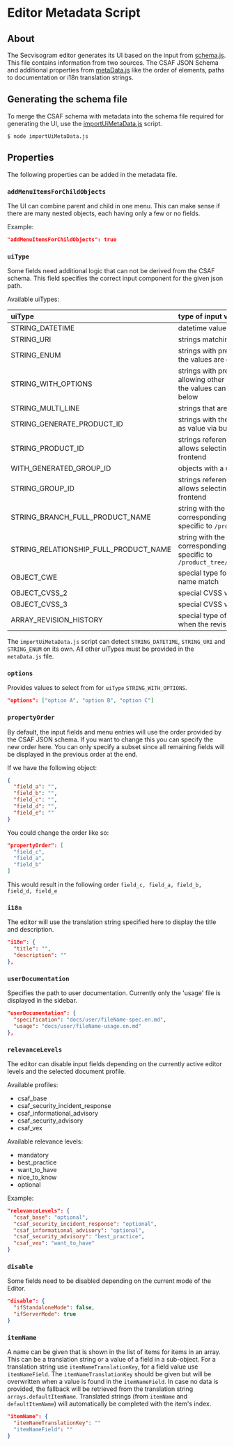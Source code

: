 # Editor Metadata Script

## About

The Secvisogram editor generates its UI based on the input from
[schema.js](../../lib/app/SecvisogramPage/View/FormEditor/schema.js).
This file contains information from two sources. The CSAF JSON Schema and
additional properties from [metaData.js](metaData.js) like the order of
elements, paths to documentation or i18n translation strings.

## Generating the schema file

To merge the CSAF schema with metadata into the schema file required
for generating the UI, use the [importUiMetaData.js](../importUiMetaData.js)
script.

```
$ node importUiMetaData.js
```

## Properties

The following properties can be added in the metadata file.

### `addMenuItemsForChildObjects`

The UI can combine parent and child in one menu. This can make sense if
there are many nested objects, each having only a few or no fields.

Example:

```json
"addMenuItemsForChildObjects": true
```

### `uiType`

Some fields need additional logic that can not be derived from the CSAF schema.
This field specifies the correct input component for the given json path.

Available uiTypes:

| uiType                                | type of input values                                                                                                                             |
| :------------------------------------ | :----------------------------------------------------------------------------------------------------------------------------------------------- |
| STRING_DATETIME                       | datetime values                                                                                                                                  |
| STRING_URI                            | strings matching the URI pattern                                                                                                                 |
| STRING_ENUM                           | strings with predefined values to select from<br/> the values are defined in the schema file                                                     |
| STRING_WITH_OPTIONS                   | strings with predefined values to select from, still allowing other user input<br/> the values can be added via the `options` property, see below |
| STRING_MULTI_LINE                     | strings that are potentially larger                                                                                                              |
| STRING_GENERATE_PRODUCT_ID            | strings with the option to generate a unique product id as value via button                                                                      |
| STRING_PRODUCT_ID                     | strings referencing a product ID<br/> allows selecting from matching product IDs in the frontend                                                 |
| WITH_GENERATED_GROUP_ID               | objects with a unique `group_id` prefilled                                                                                                       |
| STRING_GROUP_ID                       | strings referencing a group ID<br/> allows selecting from matching group IDs in the frontend                                                     |
| STRING_BRANCH_FULL_PRODUCT_NAME       | string with the option to generate a name from the corresponding branch<br/> specific to `/product_tree(/branches)+/product/name`           |
| STRING_RELATIONSHIP_FULL_PRODUCT_NAME | string with the option to generate a name from the corresponding relationship<br/> specific to `/product_tree/relationships/full_product_name/name` |
| OBJECT_CWE                            | special type for CWE objects ensuring that ID and name match                                                                                     |
| OBJECT_CVSS_2                         | special CVSS v2 object                                                                                                                           |
| OBJECT_CVSS_3                         | special CVSS v3.0 / v3.1 object                                                                                                                  |
| ARRAY_REVISION_HISTORY                | special type of array, disabling some input values when the revision history is managed in the backend                                           |

The `importUiMetaData.js` script can detect `STRING_DATETIME`, `STRING_URI`
and `STRING_ENUM` on its own. All other uiTypes must be provided in the
`metaData.js` file.

### `options`

Provides values to select from for `uiType` `STRING_WITH_OPTIONS`.

```json
"options": ["option A", "option B", "option C"]
```

### `propertyOrder`

By default, the input fields and menu entries will use the order provided by
the CSAF JSON schema. If you want to change this you can specify the new
order here. You can only specify a subset since all remaining fields will be
displayed in the previous order at the end.

If we have the following object:

```json
{
  "field_a": "",
  "field_b": "",
  "field_c": "",
  "field_d": "",
  "field_e": ""
}
```

You could change the order like so:

```json
"propertyOrder": [
  "field_c",
  "field_a",
  "field_b"
]
```

This would result in the following order `field_c, field_a, field_b, field_d, field_e`

### `i18n`

The editor will use the translation string specified here to display the
title and description.

```json
"i18n": {
  "title": "",
  "description": ""
},
```

### `userDocumentation`

Specifies the path to user documentation. Currently only the 'usage' file is
displayed in the sidebar.

```json
"userDocumentation": {
  "specification": "docs/user/fileName-spec.en.md",
  "usage": "docs/user/fileName-usage.en.md"
},
```

### `relevanceLevels`

The editor can disable input fields depending on the currently active editor
levels and the selected document profile.

Available profiles:

- csaf_base
- csaf_security_incident_response
- csaf_informational_advisory
- csaf_security_advisory
- csaf_vex

Available relevance levels:

- mandatory
- best_practice
- want_to_have
- nice_to_know
- optional

Example:

```json
"relevanceLevels": {
  "csaf_base": "optional",
  "csaf_security_incident_response": "optional",
  "csaf_informational_advisory": "optional",
  "csaf_security_advisory": "best_practice",
  "csaf_vex": "want_to_have"
}
```

### `disable`

Some fields need to be disabled depending on the current mode of the Editor.

```json
"disable": {
  "ifStandaloneMode": false,
  "ifServerMode": true
}
```

### `itemName`

A name can be given that is shown in the list of items for items in an array.
This can be a translation string or a value of a field in a sub-object.
For a translation string use `itemNameTranslationKey`, for a field value use `itemNameField`.
The `itemNameTranslationKey` should be given but will be overwritten when a value is found in the `itemNameField`.
In case no data is provided, the fallback will be retrieved from the translation string `arrays.defaultItemName`.
Translated strings (from `itemName` and `defaultItemName`) will automatically be completed with the item's index.

```json
"itemName": {
  "itemNameTranslationKey": ""
  "itemNameField": ""
}
```

